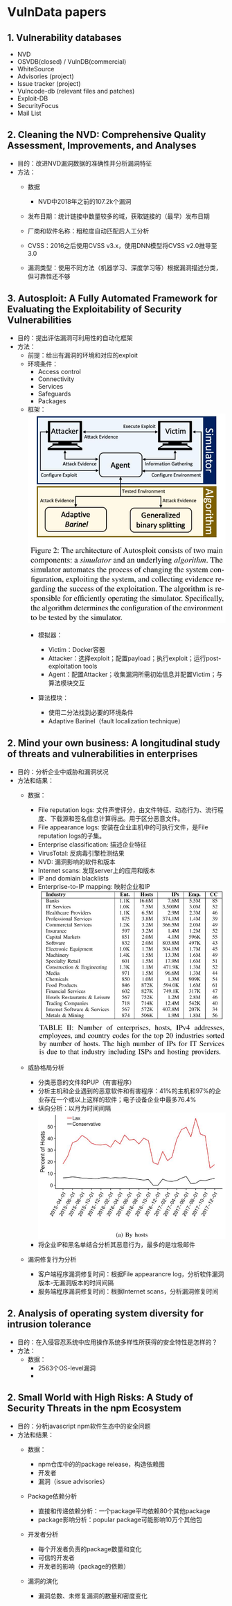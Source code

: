 # VulnData papers

## 1. Vulnerability databases
* NVD
* OSVDB(closed) / VulnDB(commercial)
* WhiteSource
* Advisories (project)
* Issue tracker (project)
* Vulncode-db (relevant files and patches)
* Exploit-DB 
* SecurityFocus
* Mail List

## 2. Cleaning the NVD: Comprehensive Quality Assessment, Improvements, and Analyses
  * 目的：改进NVD漏洞数据的准确性并分析漏洞特征
  * 方法：
    * 数据
      * NVD中2018年之前的107.2k个漏洞

    * 发布日期：统计链接中数量较多的域，获取链接的（最早）发布日期
    * 厂商和软件名称：粗粒度自动匹配后人工分析
    * CVSS：2016之后使用CVSS v3.x，使用DNN模型将CVSS v2.0推导至3.0
    * 漏洞类型：使用不同方法（机器学习、深度学习等）根据漏洞描述分类，但可靠性还不够

## 3. Autosploit: A Fully Automated Framework for Evaluating the Exploitability of Security Vulnerabilities
  * 目的：提出评估漏洞可利用性的自动化框架
  * 方法：
    * 前提：给出有漏洞的环境和对应的exploit
    * 环境条件：
      * Access control
      * Connectivity
      * Services
      * Safeguards
      * Packages
    * 框架：
    ![Autosploit](https://github.com/shijianupc/Pictures/raw/master/2020/Autosploit.jpg)
      * 模拟器：
        * Victim：Docker容器
        * Attacker：选择exploit；配置payload；执行exploit；运行post-exploitation tools
        * Agent：配置Attacker；收集漏洞所需初始信息并配置Victim；与算法模块交互
  
      * 算法模块：
        * 使用二分法找到必要的环境条件
        * Adaptive Barinel（fault localization technique）

## 2. Mind your own business: A longitudinal study of threats and vulnerabilities in enterprises
  * 目的：分析企业中威胁和漏洞状况
  * 方法和结果：
    * 数据：
      * File reputation logs: 文件声誉评分，由文件特征、动态行为、流行程度、下载源和签名信息计算得出。用于区分恶意文件。
      * File appearance logs: 安装在企业主机中的可执行文件，是File reputation logs的子集。
      * Enterprise classification: 描述企业特征
      * VirusTotal: 反病毒引擎检测结果
      * NVD: 漏洞影响的软件和版本
      * Internet scans: 发现server上的应用和版本
      * IP and domiain blacklists
      * Enterprise-to-IP mapping: 映射企业和IP
    ![EnterpriseThreatData](https://github.com/shijianupc/Pictures/raw/master/2020/EnterpriseThreatData.jpg)

    * 威胁格局分析
      * 分类恶意的文件和PUP（有害程序）
      * 分析主机和企业遇到的恶意软件和有害程序：41%的主机和97%的企业存在一个或以上这样的软件；电子设备企业中最多76.4%
      * 纵向分析：以月为时间间隔
      ![EnterpriseThreatFig1](https://github.com/shijianupc/Pictures/raw/master/2020/EnterpriseThreatFig1.jpg)
      * 将企业IP和黑名单结合分析其恶意行为，最多的是垃圾邮件

    * 漏洞修复行为分析
      * 客户端程序漏洞修复时间：根据File appearancre log，分析软件漏洞版本-无漏洞版本的时间间隔
      * 服务端程序漏洞修复时间：根据Internet scans，分析漏洞修复时间

## 2. Analysis of operating system diversity for intrusion tolerance
  * 目的：在入侵容忍系统中应用操作系统多样性所获得的安全特性是怎样的？
  * 方法：
    * 数据：
      * 2563个OS-level漏洞
      * 

## 2. Small World with High Risks: A Study of Security Threats in the npm Ecosystem
  * 目的：分析javascript npm软件生态中的安全问题
  * 方法和结果：
    * 数据：
      * npm仓库中的的package release，构造依赖图
      * 开发者
      * 漏洞（issue advisories）
  
    * Package依赖分析
      * 直接和传递依赖分析：一个package平均依赖80个其他package
      * package影响分析：popular package可能影响10万个其他包
    * 开发者分析
      * 每个开发者负责的package数量和变化
      * 可信的开发者
      * 开发者的影响（package的依赖）
    * 漏洞的演化
      * 漏洞总数、未修复漏洞的数量和密度变化

